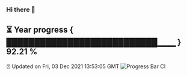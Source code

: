 ### Hi there 👋
⏳ Year progress { ███████████████████████████▁▁▁ } 92.21 %
---
⏰ Updated on Fri, 03 Dec 2021 13:53:05 GMT
![Progress Bar CI](https://github.com/liununu/liununu/workflows/Progress%20Bar%20CI/badge.svg)
